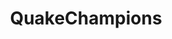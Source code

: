 ---
title: QuakeChampions
crosslinks:
- ArenaFPS
- Competitiveoverwatch
- Overwatch
- reflex
- truegaming
- QuakeLive
- Doom
- DotA2
- PUBATTLEGROUNDS
- MouseAccel
- tf2
- highqualitygifs
- mildlyinfuriating
- redditisfun
- engrish
- programming
- nyxnyxnyx
- pcmasterrace
- AMAAggregator
---
